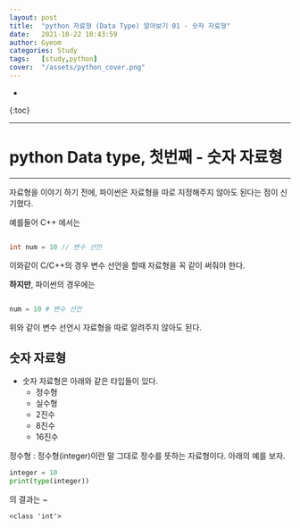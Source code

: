 ```yaml
---
layout: post
title:  "python 자료형 (Data Type) 알아보기 01 - 숫자 자료형"
date:   2021-10-22 10:43:59
author: Gyeom
categories: Study
tags:	[study,python]
cover:  "/assets/python_cover.png"
---
```

- 
{:toc}
<hr>  

# python Data type, 첫번째 - 숫자 자료형
  
<hr>

자료형을 이야기 하기 전에, 파이썬은 자료형을 따로 지정해주지 않아도 된다는 점이 신기했다.

예를들어 C++ 에서는

``` cpp

int num = 10 // 변수 선언

```

이와같이 C/C++의 경우 변수 선언을 할때 자료형을 꼭 같이 써줘야 한다. 

**하지만**, 파이썬의 경우에는

``` python

num = 10 # 변수 선언

```
위와 같이 변수 선언시 자료형을 따로 알려주지 않아도 된다.

## 숫자 자료형
* 숫자 자료형은 아래와 같은 타입들이 있다.
    * 정수형
    * 실수형
    * 2진수
    * 8진수
    * 16진수 

정수형
: 정수형(integer)이란 말 그대로 정수를 뜻하는 자료형이다. 아래의 예를 보자.

``` python
integer = 10
print(type(integer))
```
의 결과는 ~  

    <class 'int'>
    
